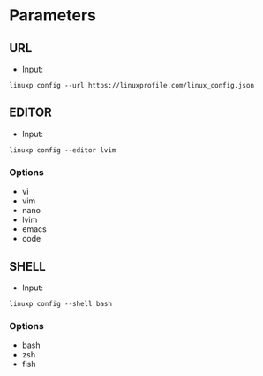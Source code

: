 # Parameters

## URL

- Input:

```
linuxp config --url https://linuxprofile.com/linux_config.json
```

## EDITOR

- Input:

```
linuxp config --editor lvim
```

### Options

- vi
- vim
- nano
- lvim
- emacs
- code

## SHELL

- Input:

```
linuxp config --shell bash
```

### Options

- bash
- zsh
- fish
